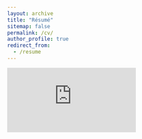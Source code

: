 ```yaml
---
layout: archive
title: "Résumé"
sitemap: false
permalink: /cv/
author_profile: true
redirect_from:
  - /resume
---
```


<embed src="https://sharanmayank.github.io/files/Resume.pdf" type="application/pdf" />

